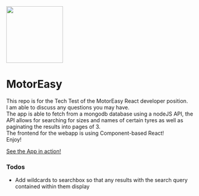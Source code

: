 <img src="https://cdn.am-online.com/media/1/root/motoreasy-logo-aw_w1200.png" width="150"/>

#  MotorEasy

This repo is for the Tech Test of the MotorEasy React developer position. <br />
I am able to discuss any questions you may have. <br />
The app is able to fetch from a mongodb database using a nodeJS API, the API allows for searching for sizes and names of certain tyres as well as paginating the results into pages of 3.  <br />
The frontend for the webapp is using Component-based React! <br />
Enjoy!
 <br />

<a href="https://motoreasyreact.herokuapp.com/">See the App in action!</a>

### Todos
 -  Add wildcards to searchbox so that any results with the search query contained within them display
